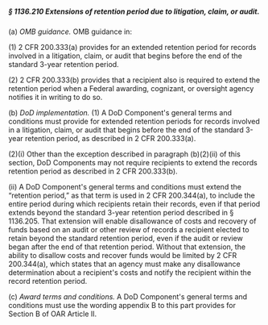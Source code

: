 ##### § 1136.210 Extensions of retention period due to litigation, claim, or audit. #####

(a) *OMB guidance.* OMB guidance in:

(1) 2 CFR 200.333(a) provides for an extended retention period for records involved in a litigation, claim, or audit that begins before the end of the standard 3-year retention period.

(2) 2 CFR 200.333(b) provides that a recipient also is required to extend the retention period when a Federal awarding, cognizant, or oversight agency notifies it in writing to do so.

(b) *DoD implementation.* (1) A DoD Component's general terms and conditions must provide for extended retention periods for records involved in a litigation, claim, or audit that begins before the end of the standard 3-year retention period, as described in 2 CFR 200.333(a).

(2)(i) Other than the exception described in paragraph (b)(2)(ii) of this section, DoD Components may not require recipients to extend the records retention period as described in 2 CFR 200.333(b).

(ii) A DoD Component's general terms and conditions must extend the “retention period,” as that term is used in 2 CFR 200.344(a), to include the entire period during which recipients retain their records, even if that period extends beyond the standard 3-year retention period described in § 1136.205. That extension will enable disallowance of costs and recovery of funds based on an audit or other review of records a recipient elected to retain beyond the standard retention period, even if the audit or review began after the end of that retention period. Without that extension, the ability to disallow costs and recover funds would be limited by 2 CFR 200.344(a), which states that an agency must make any disallowance determination about a recipient's costs and notify the recipient within the record retention period.

(c) *Award terms and conditions.* A DoD Component's general terms and conditions must use the wording appendix B to this part provides for Section B of OAR Article II.